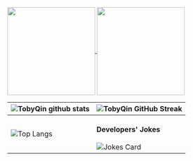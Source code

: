 <div>
  <a href="https://github.com/tobyqin">
  <img height=200 align="center" src="https://github-readme-stats.vercel.app/api?username=tobyqin&card_width=500" />
</a>
<a href="https://github.com/tobyqin">
  <img height=200 align="center" src="https://github-readme-stats.vercel.app/api/top-langs?username=tobyqin&layout=compact&langs_count=8&card_width=450" />
</a>
</div>

| ![TobyQin github stats](https://github-readme-stats.vercel.app/api?username=tobyqin&show_icons=true&theme=react) | ![TobyQin GitHub Streak](https://github-readme-streak-stats.herokuapp.com/?user=tobyqin&theme=react) |
| --- | --- |
| ![Top Langs](https://github-readme-stats.vercel.app/api/top-langs/?username=tobyqin&layout=compact&langs_count=8&card_width=465&theme=react) |<br/>**Developers' Jokes** <br/><br/> ![Jokes Card](https://readme-jokes.vercel.app/api?theme=react&hideBorder) |


